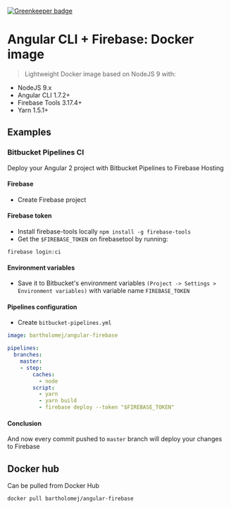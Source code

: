 [![Greenkeeper badge](https://badges.greenkeeper.io/bartholomej/angular-firebase-docker.svg)](https://greenkeeper.io/)

# Angular CLI + Firebase: Docker image

> Lightweight Docker image based on NodeJS 9 with:
- NodeJS 9.x
- Angular CLI 1.7.2+
- Firebase Tools 3.17.4+
- Yarn 1.5.1+


## Examples

### Bitbucket Pipelines CI

Deploy your Angular 2 project with Bitbucket Pipelines to Firebase Hosting

#### Firebase

- Create Firebase project

#### Firebase token

- Install firebase-tools locally `npm install -g firebase-tools`
- Get the `$FIREBASE_TOKEN` on firebasetool by running:

`firebase login:ci`

#### Environment variables

- Save it to Bitbucket's environment variables `(Project -> Settings > Environment variables)` with variable name `FIREBASE_TOKEN`

#### Pipelines configuration

- Create `bitbucket-pipelines.yml`


```yml
image: bartholomej/angular-firebase

pipelines:
  branches:
    master:
    - step:
        caches:
          - node
        script:
          - yarn
          - yarn build
          - firebase deploy --token "$FIREBASE_TOKEN"
```

#### Conclusion

And now every commit pushed to `master` branch will deploy your changes to Firebase

## Docker hub

Can be pulled from Docker Hub

```docker
docker pull bartholomej/angular-firebase
```